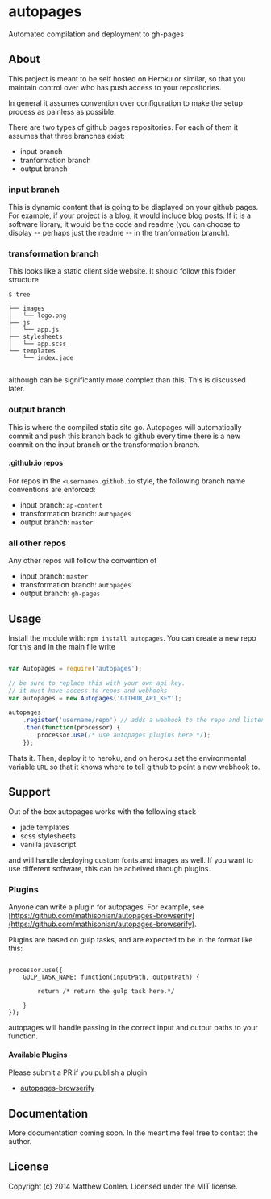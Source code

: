 # autopages 

Automated compilation and deployment to gh-pages

## About

This project is meant to be self hosted on Heroku or similar, so that you maintain control over
who has push access to your repositories.

In general it assumes convention over configuration to make the setup process as painless as possible.

There are two types of github pages repositories. For each of them it assumes that three branches exist:

* input branch
* tranformation branch
* output branch

### input branch

This is dynamic content that is going to be displayed on your github pages. For example,
if your project is a blog, it would include blog posts. If it is a software library, it
would be the code and readme (you can choose to display -- perhaps just the readme -- in the tranformation branch).

### transformation branch

This looks like a static client side website. It should follow this folder structure

```
$ tree
.
├── images
│   └── logo.png
├── js
│   └── app.js
├── stylesheets
│   └── app.scss
└── templates
    └── index.jade
        
```

although can be significantly more complex than this. This is discussed later.

### output branch

This is where the compiled static site go. Autopages will automatically commit and push this branch back to github 
every time there is a new commit on the input branch or the transformation branch.

#### <username>.github.io repos

For repos in the `<username>.github.io` style, the following branch name conventions are enforced:

* input branch: `ap-content`
* transformation branch: `autopages`
* output branch: `master`

### all other repos

Any other repos will follow the convention of

* input branch: `master`
* transformation branch: `autopages`
* output branch: `gh-pages`

## Usage

Install the module with: `npm install autopages`. You can create a new repo for this and in the main file write


```javascript

var Autopages = require('autopages');

// be sure to replace this with your own api key. 
// it must have access to repos and webhooks
var autopages = new Autopages('GITHUB_API_KEY'); 

autopages
    .register('username/repo') // adds a webhook to the repo and listens for commit events
    .then(function(processor) {
        processor.use(/* use autopages plugins here */);
    });

```

Thats it. Then, deploy it to heroku, and on heroku set the environmental variable `URL` so that
it knows where to tell github to point a new webhook to.


## Support

Out of the box autopages works with the following stack

* jade templates
* scss stylesheets
* vanilla javascript

and will handle deploying custom fonts and images as well. If you want to use
different software, this can be acheived through plugins.

### Plugins

Anyone can write a plugin for autopages. For example, see [https://github.com/mathisonian/autopages-browserify](https://github.com/mathisonian/autopages-browserify).

Plugins are based on gulp tasks, and are expected to be in the format like this:


```

processor.use({
    GULP_TASK_NAME: function(inputPath, outputPath) {

        return /* return the gulp task here.*/

    }
});

```

autopages will handle passing in the correct input and output paths to your function.

#### Available Plugins

Please submit a PR if you publish a plugin

* [autopages-browserify](https://github.com/mathisonian/autopages-browserify)


## Documentation

More documentation coming soon. In the meantime feel free to contact the author.



## License
Copyright (c) 2014 Matthew Conlen. Licensed under the MIT license.
